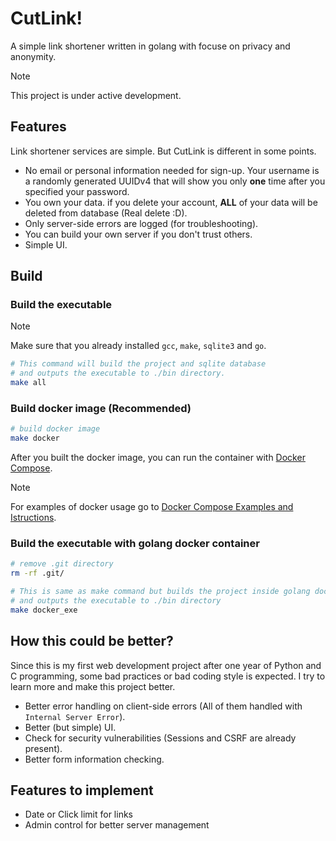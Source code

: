 # CutLink!

A simple link shortener written in golang with focuse on privacy and anonymity.

> [!NOTE]
> This project is under active development.


## Features

Link shortener services are simple. But CutLink is different in some points.

- No email or personal information needed for sign-up. Your username is a randomly generated UUIDv4 that will show you only **one** time after you specified your password.
- You own your data. if you delete your account, **ALL** of your data will be deleted from database (Real delete :D).
- Only server-side errors are logged (for troubleshooting).
- You can build your own server if you don't trust others.
- Simple UI.


## Build


### Build the executable
> [!NOTE]
> Make sure that you already installed `gcc`, `make`, `sqlite3` and `go`.

```bash
# This command will build the project and sqlite database
# and outputs the executable to ./bin directory.
make all
```


### Build docker image (Recommended)

```bash
# build docker image
make docker
```

After you built the docker image, you can run the container with [Docker Compose](https://github.com/thehxdev/cutlink/tree/main/docs/docker-compose-examples).

> [!NOTE]
> For examples of docker usage go to [Docker Compose Examples and Istructions](https://github.com/thehxdev/cutlink/tree/main/docs/docker-compose-examples).


### Build the executable with golang docker container
```bash
# remove .git directory
rm -rf .git/

# This is same as make command but builds the project inside golang docker container
# and outputs the executable to ./bin directory
make docker_exe
```


## How this could be better?

Since this is my first web development project after one year of Python and C programming, some bad practices or bad coding style
is expected. I try to learn more and make this project better.

- Better error handling on client-side errors (All of them handled with `Internal Server Error`).
- Better (but simple) UI.
- Check for security vulnerabilities (Sessions and CSRF are already present).
- Better form information checking.


## Features to implement

- Date or Click limit for links
- Admin control for better server management
